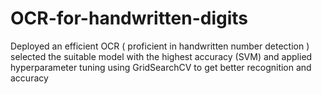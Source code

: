 # OCR-for-handwritten-digits
Deployed an efficient OCR ( proficient in handwritten number detection ) selected the suitable model with the highest accuracy (SVM) and applied hyperparameter tuning using GridSearchCV to get better recognition and accuracy  
